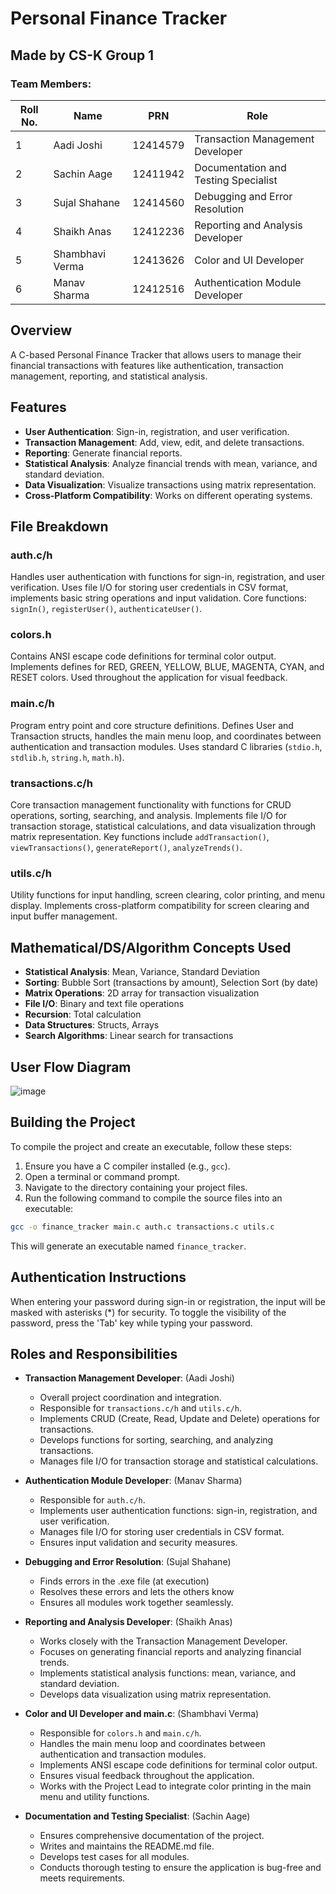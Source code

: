 ﻿# Personal Finance Tracker

## Made by CS-K Group 1

### Team Members:
| Roll No. | Name            | PRN       | Role                                |
|----------|-----------------|-----------|-------------------------------------|
|     1    | Aadi Joshi      | 12414579  | Transaction Management Developer    |
|     2    | Sachin Aage     | 12411942  | Documentation and Testing Specialist|
|     3    | Sujal Shahane   | 12414560  | Debugging and Error Resolution      |
|     4    | Shaikh Anas     | 12412236  | Reporting and Analysis Developer    |
|     5    | Shambhavi Verma | 12413626  | Color and UI Developer              | 
|     6    | Manav Sharma    | 12412516  | Authentication Module Developer     |

## Overview
A C-based Personal Finance Tracker that allows users to manage their financial transactions with features like authentication, transaction management, reporting, and statistical analysis.

## Features
- **User Authentication**: Sign-in, registration, and user verification.
- **Transaction Management**: Add, view, edit, and delete transactions.
- **Reporting**: Generate financial reports.
- **Statistical Analysis**: Analyze financial trends with mean, variance, and standard deviation.
- **Data Visualization**: Visualize transactions using matrix representation.
- **Cross-Platform Compatibility**: Works on different operating systems.

## File Breakdown
### auth.c/h
Handles user authentication with functions for sign-in, registration, and user verification. Uses file I/O for storing user credentials in CSV format, implements basic string operations and input validation. Core functions: `signIn()`, `registerUser()`, `authenticateUser()`.

### colors.h
Contains ANSI escape code definitions for terminal color output. Implements defines for RED, GREEN, YELLOW, BLUE, MAGENTA, CYAN, and RESET colors. Used throughout the application for visual feedback.

### main.c/h
Program entry point and core structure definitions. Defines User and Transaction structs, handles the main menu loop, and coordinates between authentication and transaction modules. Uses standard C libraries (`stdio.h`, `stdlib.h`, `string.h`, `math.h`).

### transactions.c/h
Core transaction management functionality with functions for CRUD operations, sorting, searching, and analysis. Implements file I/O for transaction storage, statistical calculations, and data visualization through matrix representation. Key functions include `addTransaction()`, `viewTransactions()`, `generateReport()`, `analyzeTrends()`.

### utils.c/h
Utility functions for input handling, screen clearing, color printing, and menu display. Implements cross-platform compatibility for screen clearing and input buffer management.

## Mathematical/DS/Algorithm Concepts Used
- **Statistical Analysis**: Mean, Variance, Standard Deviation
- **Sorting**: Bubble Sort (transactions by amount), Selection Sort (by date)
- **Matrix Operations**: 2D array for transaction visualization
- **File I/O**: Binary and text file operations
- **Recursion**: Total calculation
- **Data Structures**: Structs, Arrays
- **Search Algorithms**: Linear search for transactions

## User Flow Diagram

![image](https://github.com/user-attachments/assets/1540122a-d2af-488a-bbb8-68f73672b952)


## Building the Project
To compile the project and create an executable, follow these steps:

1. Ensure you have a C compiler installed (e.g., `gcc`).
2. Open a terminal or command prompt.
3. Navigate to the directory containing your project files.
4. Run the following command to compile the source files into an executable:

```sh
gcc -o finance_tracker main.c auth.c transactions.c utils.c
```

This will generate an executable named `finance_tracker`.

## Authentication Instructions
When entering your password during sign-in or registration, the input will be masked with asterisks (*) for security. To toggle the visibility of the password, press the 'Tab' key while typing your password.

## Roles and Responsibilities
- **Transaction Management Developer**: (Aadi Joshi)
  - Overall project coordination and integration.
  - Responsible for `transactions.c/h` and `utils.c/h`.
  - Implements CRUD (Create, Read, Update and Delete) operations for transactions.
  - Develops functions for sorting, searching, and analyzing transactions.
  - Manages file I/O for transaction storage and statistical calculations.

- **Authentication Module Developer**: (Manav Sharma)
  - Responsible for `auth.c/h`.
  - Implements user authentication functions: sign-in, registration, and user verification.
  - Manages file I/O for storing user credentials in CSV format.
  - Ensures input validation and security measures.

- **Debugging and Error Resolution**: (Sujal Shahane)
  - Finds errors in the .exe file (at execution)
  - Resolves these errors and lets the others know
  - Ensures all modules work together seamlessly.

- **Reporting and Analysis Developer**: (Shaikh Anas)
  - Works closely with the Transaction Management Developer.
  - Focuses on generating financial reports and analyzing financial trends.
  - Implements statistical analysis functions: mean, variance, and standard deviation.
  - Develops data visualization using matrix representation.

- **Color and UI Developer and main.c**: (Shambhavi Verma)
  - Responsible for `colors.h` and `main.c/h`.
  - Handles the main menu loop and coordinates between authentication and transaction modules.
  - Implements ANSI escape code definitions for terminal color output.
  - Ensures visual feedback throughout the application.
  - Works with the Project Lead to integrate color printing in the main menu and utility functions.

- **Documentation and Testing Specialist**: (Sachin Aage)
  - Ensures comprehensive documentation of the project.
  - Writes and maintains the README.md file.
  - Develops test cases for all modules.
  - Conducts thorough testing to ensure the application is bug-free and meets requirements.
